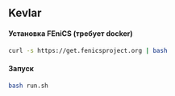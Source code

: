 ## Kevlar

#### Установка FEniCS (требует docker)
```bash
curl -s https://get.fenicsproject.org | bash
```


#### Запуск
```bash
bash run.sh
```